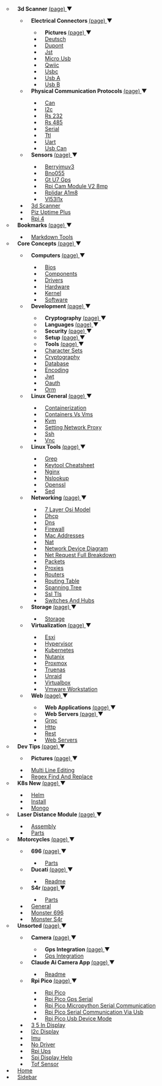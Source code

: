<style>
    ul {
        padding-left: 12px;
    }
    li {
        padding-left: 12px;
    }
    ul.bullet li.dir {
        list-style-type: circle
    }
    ul.bullet li.fil {
        list-style-type: disc;
    }
    ul.dashed li.dir {
        list-style-type: none;
    }
    ul.dashed li.fil {
        list-style-type: none;
    }
    ul.dashed li.fil::before {
        content: "-";

    }
    ul.dashed li.dir summary::before {
        content: "+";
    }
    ol {
        padding-left: 12px;
    }
    a.deadlink {
        font-weight: bold;
    }
    a.pagenav {
        text-decoration: underline;
    }
    summary {
        list-style: none; /* Ensures no default marker is shown */
        position: relative; /* Needed for absolute positioning of the custom arrow */
        padding-right: 20px; /* Adjust as needed to make space for the arrow */
        cursor: pointer; /* Indicates it's clickable */
    }

    summary::after {
        content: '▶'; /* Unicode character for a right-pointing triangle */
        transform: translateY(-50%); /* Vertically centers the arrow */
        transition: transform 0.2s ease-in-out;
    }

    details[open] summary::after {
        content: '▼'; /* Unicode character for a down-pointing triangle when open */
    }
</style>
<ul class="bullet">
    <li class="dir">
        <details open>
            <summary>
                <a class="deadlink">
                    3d Scanner
                </a>
                <a class="pagenav" href="/3d_scanner/3d_scanner/3d_scanner.md">
                    (page)
                </a>
            </summary>
            <ul>
                <ul>
                    <li class="dir">
                        <details open>
                            <summary>
                                <a class="deadlink">
                                    Electrical Connectors
                                </a>
                                <a class="pagenav" href="/3d_scanner/electrical_connectors/electrical_connectors/electrical_connectors.md">
                                    (page)
                                </a>
                            </summary>
                            <ul>
                                <ul>
                                    <li class="dir">
                                        <details>
                                            <summary>
                                                <a class="deadlink">
                                                    Pictures
                                                </a>
                                                <a class="pagenav" href="/3d_scanner/electrical_connectors/pictures/pictures/pictures.md">
                                                    (page)
                                                </a>
                                            </summary>
                                            <ul>
                                                <ul></ul>
                                            </ul>
                                        </details>
                                    </li>
                                    <li class="fil">
                                        <a href="/3d_scanner/electrical_connectors/deutsch.md">
                                            Deutsch
                                        </a>
                                    </li>
                                    <li class="fil">
                                        <a href="/3d_scanner/electrical_connectors/dupont.md">
                                            Dupont
                                        </a>
                                    </li>
                                    <li class="fil">
                                        <a href="/3d_scanner/electrical_connectors/jst.md">
                                            Jst
                                        </a>
                                    </li>
                                    <li class="fil">
                                        <a href="/3d_scanner/electrical_connectors/micro_usb.md">
                                            Micro Usb
                                        </a>
                                    </li>
                                    <li class="fil">
                                        <a href="/3d_scanner/electrical_connectors/qwiic.md">
                                            Qwiic
                                        </a>
                                    </li>
                                    <li class="fil">
                                        <a href="/3d_scanner/electrical_connectors/usbc.md">
                                            Usbc
                                        </a>
                                    </li>
                                    <li class="fil">
                                        <a href="/3d_scanner/electrical_connectors/usb_a.md">
                                            Usb A
                                        </a>
                                    </li>
                                    <li class="fil">
                                        <a href="/3d_scanner/electrical_connectors/usb_b.md">
                                            Usb B
                                        </a>
                                    </li>
                                </ul>
                            </ul>
                        </details>
                    </li>
                    <li class="dir">
                        <details open>
                            <summary>
                                <a class="deadlink">
                                    Physical Communication Protocols
                                </a>
                                <a class="pagenav" href="/3d_scanner/physical_communication_protocols/physical_communication_protocols/physical_communication_protocols.md">
                                    (page)
                                </a>
                            </summary>
                            <ul>
                                <ul>
                                    <li class="fil">
                                        <a href="/3d_scanner/physical_communication_protocols/can.md">
                                            Can
                                        </a>
                                    </li>
                                    <li class="fil">
                                        <a href="/3d_scanner/physical_communication_protocols/i2c.md">
                                            I2c
                                        </a>
                                    </li>
                                    <li class="fil">
                                        <a href="/3d_scanner/physical_communication_protocols/rs_232.md">
                                            Rs 232
                                        </a>
                                    </li>
                                    <li class="fil">
                                        <a href="/3d_scanner/physical_communication_protocols/rs_485.md">
                                            Rs 485
                                        </a>
                                    </li>
                                    <li class="fil">
                                        <a href="/3d_scanner/physical_communication_protocols/serial.md">
                                            Serial
                                        </a>
                                    </li>
                                    <li class="fil">
                                        <a href="/3d_scanner/physical_communication_protocols/ttl.md">
                                            Ttl
                                        </a>
                                    </li>
                                    <li class="fil">
                                        <a href="/3d_scanner/physical_communication_protocols/uart.md">
                                            Uart
                                        </a>
                                    </li>
                                    <li class="fil">
                                        <a href="/3d_scanner/physical_communication_protocols/usb_can.md">
                                            Usb Can
                                        </a>
                                    </li>
                                </ul>
                            </ul>
                        </details>
                    </li>
                    <li class="dir">
                        <details open>
                            <summary>
                                <a class="deadlink">
                                    Sensors
                                </a>
                                <a class="pagenav" href="/3d_scanner/sensors/sensors/sensors.md">
                                    (page)
                                </a>
                            </summary>
                            <ul>
                                <ul>
                                    <li class="fil">
                                        <a href="/3d_scanner/sensors/berryimuv3.md">
                                            Berryimuv3
                                        </a>
                                    </li>
                                    <li class="fil">
                                        <a href="/3d_scanner/sensors/bno055.md">
                                            Bno055
                                        </a>
                                    </li>
                                    <li class="fil">
                                        <a href="/3d_scanner/sensors/gt_u7_gps.md">
                                            Gt U7 Gps
                                        </a>
                                    </li>
                                    <li class="fil">
                                        <a href="/3d_scanner/sensors/rpi_cam_module_v2_8mp.md">
                                            Rpi Cam Module V2 8mp
                                        </a>
                                    </li>
                                    <li class="fil">
                                        <a href="/3d_scanner/sensors/rplidar_a1m8.md">
                                            Rplidar A1m8
                                        </a>
                                    </li>
                                    <li class="fil">
                                        <a href="/3d_scanner/sensors/vl53l1x.md">
                                            Vl53l1x
                                        </a>
                                    </li>
                                </ul>
                            </ul>
                        </details>
                    </li>
                    <li class="fil">
                        <a href="/3d_scanner/3d_scanner.md">
                            3d Scanner
                        </a>
                    </li>
                    <li class="fil">
                        <a href="/3d_scanner/piz_uptime_plus.md">
                            Piz Uptime Plus
                        </a>
                    </li>
                    <li class="fil">
                        <a href="/3d_scanner/rpi_4.md">
                            Rpi 4
                        </a>
                    </li>
                </ul>
            </ul>
        </details>
    </li>
    <li class="dir">
        <details open>
            <summary>
                <a class="deadlink">
                    Bookmarks
                </a>
                <a class="pagenav" href="/bookmarks/bookmarks/bookmarks.md">
                    (page)
                </a>
            </summary>
            <ul>
                <ul>
                    <li class="fil">
                        <a href="/bookmarks/markdown_tools.md">
                            Markdown Tools
                        </a>
                    </li>
                </ul>
            </ul>
        </details>
    </li>
    <li class="dir">
        <details open>
            <summary>
                <a class="deadlink">
                    Core Concepts
                </a>
                <a class="pagenav" href="/core_concepts/core_concepts/core_concepts.md">
                    (page)
                </a>
            </summary>
            <ul>
                <ul>
                    <li class="dir">
                        <details open>
                            <summary>
                                <a class="deadlink">
                                    Computers
                                </a>
                                <a class="pagenav" href="/core_concepts/computers/computers/computers.md">
                                    (page)
                                </a>
                            </summary>
                            <ul>
                                <ul>
                                    <li class="fil">
                                        <a href="/core_concepts/computers/bios.md">
                                            Bios
                                        </a>
                                    </li>
                                    <li class="fil">
                                        <a href="/core_concepts/computers/components.md">
                                            Components
                                        </a>
                                    </li>
                                    <li class="fil">
                                        <a href="/core_concepts/computers/drivers.md">
                                            Drivers
                                        </a>
                                    </li>
                                    <li class="fil">
                                        <a href="/core_concepts/computers/hardware.md">
                                            Hardware
                                        </a>
                                    </li>
                                    <li class="fil">
                                        <a href="/core_concepts/computers/kernel.md">
                                            Kernel
                                        </a>
                                    </li>
                                    <li class="fil">
                                        <a href="/core_concepts/computers/software.md">
                                            Software
                                        </a>
                                    </li>
                                </ul>
                            </ul>
                        </details>
                    </li>
                    <li class="dir">
                        <details open>
                            <summary>
                                <a class="deadlink">
                                    Development
                                </a>
                                <a class="pagenav" href="/core_concepts/development/development/development.md">
                                    (page)
                                </a>
                            </summary>
                            <ul>
                                <ul>
                                    <li class="dir">
                                        <details>
                                            <summary>
                                                <a class="deadlink">
                                                    Cryptography
                                                </a>
                                                <a class="pagenav" href="/core_concepts/development/cryptography/cryptography/cryptography.md">
                                                    (page)
                                                </a>
                                            </summary>
                                            <ul>
                                                <ul>
                                                    <li class="dir">
                                                        <details>
                                                            <summary>
                                                                <a class="deadlink">
                                                                    Certificates
                                                                </a>
                                                                <a class="pagenav" href="/core_concepts/development/cryptography/certificates/certificates/certificates.md">
                                                                    (page)
                                                                </a>
                                                            </summary>
                                                            <ul>
                                                                <ul>
                                                                    <li class="fil">
                                                                        <a href="/core_concepts/development/cryptography/certificates/certificate_signing.md">
                                                                            Certificate Signing
                                                                        </a>
                                                                    </li>
                                                                    <li class="fil">
                                                                        <a href="/core_concepts/development/cryptography/certificates/cert_chain.md">
                                                                            Cert Chain
                                                                        </a>
                                                                    </li>
                                                                    <li class="fil">
                                                                        <a href="/core_concepts/development/cryptography/certificates/root_ca.md">
                                                                            Root Ca
                                                                        </a>
                                                                    </li>
                                                                    <li class="fil">
                                                                        <a href="/core_concepts/development/cryptography/certificates/x509.md">
                                                                            X509
                                                                        </a>
                                                                    </li>
                                                                </ul>
                                                            </ul>
                                                        </details>
                                                    </li>
                                                    <li class="dir">
                                                        <details>
                                                            <summary>
                                                                <a class="deadlink">
                                                                    Web Cert Examples
                                                                </a>
                                                                <a class="pagenav" href="/core_concepts/development/cryptography/web_cert_examples/web_cert_examples/web_cert_examples.md">
                                                                    (page)
                                                                </a>
                                                            </summary>
                                                            <ul>
                                                                <ul>
                                                                    <li class="fil">
                                                                        <a href="/core_concepts/development/cryptography/web_cert_examples/pkcs_1_sha-256_with_rsa_encryption.md">
                                                                            Pkcs 1 Sha 256 With Rsa Encryption
                                                                        </a>
                                                                    </li>
                                                                    <li class="fil">
                                                                        <a href="/core_concepts/development/cryptography/web_cert_examples/x9.62_ecdsa_with_sha-256.md">
                                                                            X9 62 Ecdsa With Sha 256
                                                                        </a>
                                                                    </li>
                                                                </ul>
                                                            </ul>
                                                        </details>
                                                    </li>
                                                    <li class="fil">
                                                        <a href="/core_concepts/development/cryptography/certificates.md">
                                                            Certificates
                                                        </a>
                                                    </li>
                                                    <li class="fil">
                                                        <a href="/core_concepts/development/cryptography/encryption.md">
                                                            Encryption
                                                        </a>
                                                    </li>
                                                    <li class="fil">
                                                        <a href="/core_concepts/development/cryptography/hashing.md">
                                                            Hashing
                                                        </a>
                                                    </li>
                                                    <li class="fil">
                                                        <a href="/core_concepts/development/cryptography/salting.md">
                                                            Salting
                                                        </a>
                                                    </li>
                                                </ul>
                                            </ul>
                                        </details>
                                    </li>
                                    <li class="dir">
                                        <details>
                                            <summary>
                                                <a class="deadlink">
                                                    Languages
                                                </a>
                                                <a class="pagenav" href="/core_concepts/development/languages/languages/languages.md">
                                                    (page)
                                                </a>
                                            </summary>
                                            <ul>
                                                <ul>
                                                    <li class="dir">
                                                        <details>
                                                            <summary>
                                                                <a class="deadlink">
                                                                    Javascript
                                                                </a>
                                                                <a class="pagenav" href="/core_concepts/development/languages/javascript/javascript/javascript.md">
                                                                    (page)
                                                                </a>
                                                            </summary>
                                                            <ul>
                                                                <ul>
                                                                    <li class="fil">
                                                                        <a href="/core_concepts/development/languages/javascript/angular.md">
                                                                            Angular
                                                                        </a>
                                                                    </li>
                                                                    <li class="fil">
                                                                        <a href="/core_concepts/development/languages/javascript/nodejs.md">
                                                                            Nodejs
                                                                        </a>
                                                                    </li>
                                                                    <li class="fil">
                                                                        <a href="/core_concepts/development/languages/javascript/react.md">
                                                                            React
                                                                        </a>
                                                                    </li>
                                                                </ul>
                                                            </ul>
                                                        </details>
                                                    </li>
                                                    <li class="dir">
                                                        <details>
                                                            <summary>
                                                                <a class="deadlink">
                                                                    Python
                                                                </a>
                                                                <a class="pagenav" href="/core_concepts/development/languages/python/python/python.md">
                                                                    (page)
                                                                </a>
                                                            </summary>
                                                            <ul>
                                                                <ul>
                                                                    <li class="dir">
                                                                        <details>
                                                                            <summary>
                                                                                <a class="deadlink">
                                                                                    Flask
                                                                                </a>
                                                                                <a class="pagenav" href="/core_concepts/development/languages/python/flask/flask/flask.md">
                                                                                    (page)
                                                                                </a>
                                                                            </summary>
                                                                            <ul>
                                                                                <ul>
                                                                                    <li class="fil">
                                                                                        <a href="/core_concepts/development/languages/python/flask/flask_jwt.md">
                                                                                            Flask Jwt
                                                                                        </a>
                                                                                    </li>
                                                                                    <li class="fil">
                                                                                        <a href="/core_concepts/development/languages/python/flask/flask_sqlalchemy.md">
                                                                                            Flask Sqlalchemy
                                                                                        </a>
                                                                                    </li>
                                                                                    <li class="fil">
                                                                                        <a href="/core_concepts/development/languages/python/flask/hosting_with_cherrypy.md">
                                                                                            Hosting With Cherrypy
                                                                                        </a>
                                                                                    </li>
                                                                                    <li class="fil">
                                                                                        <a href="/core_concepts/development/languages/python/flask/hosting_with_gunicorn.md">
                                                                                            Hosting With Gunicorn
                                                                                        </a>
                                                                                    </li>
                                                                                </ul>
                                                                            </ul>
                                                                        </details>
                                                                    </li>
                                                                    <li class="fil">
                                                                        <a href="/core_concepts/development/languages/python/flask.md">
                                                                            Flask
                                                                        </a>
                                                                    </li>
                                                                    <li class="fil">
                                                                        <a href="/core_concepts/development/languages/python/sqlalchemy.md">
                                                                            Sqlalchemy
                                                                        </a>
                                                                    </li>
                                                                </ul>
                                                            </ul>
                                                        </details>
                                                    </li>
                                                    <li class="fil">
                                                        <a href="/core_concepts/development/languages/javascript.md">
                                                            Javascript
                                                        </a>
                                                    </li>
                                                    <li class="fil">
                                                        <a href="/core_concepts/development/languages/python.md">
                                                            Python
                                                        </a>
                                                    </li>
                                                </ul>
                                            </ul>
                                        </details>
                                    </li>
                                    <li class="dir">
                                        <details>
                                            <summary>
                                                <a class="deadlink">
                                                    Security
                                                </a>
                                                <a class="pagenav" href="/core_concepts/development/security/security/security.md">
                                                    (page)
                                                </a>
                                            </summary>
                                            <ul>
                                                <ul>
                                                    <li class="fil">
                                                        <a href="/core_concepts/development/security/2_factor_auth.md">
                                                            2 Factor Auth
                                                        </a>
                                                    </li>
                                                    <li class="fil">
                                                        <a href="/core_concepts/development/security/basic_auth.md">
                                                            Basic Auth
                                                        </a>
                                                    </li>
                                                    <li class="fil">
                                                        <a href="/core_concepts/development/security/gpg_keys.md">
                                                            Gpg Keys
                                                        </a>
                                                    </li>
                                                    <li class="fil">
                                                        <a href="/core_concepts/development/security/passkey.md">
                                                            Passkey
                                                        </a>
                                                    </li>
                                                </ul>
                                            </ul>
                                        </details>
                                    </li>
                                    <li class="dir">
                                        <details>
                                            <summary>
                                                <a class="deadlink">
                                                    Setup
                                                </a>
                                                <a class="pagenav" href="/core_concepts/development/setup/setup/setup.md">
                                                    (page)
                                                </a>
                                            </summary>
                                            <ul>
                                                <ul>
                                                    <li class="fil">
                                                        <a href="/core_concepts/development/setup/angular_wsl.md">
                                                            Angular Wsl
                                                        </a>
                                                    </li>
                                                </ul>
                                            </ul>
                                        </details>
                                    </li>
                                    <li class="dir">
                                        <details>
                                            <summary>
                                                <a class="deadlink">
                                                    Tools
                                                </a>
                                                <a class="pagenav" href="/core_concepts/development/tools/tools/tools.md">
                                                    (page)
                                                </a>
                                            </summary>
                                            <ul>
                                                <ul>
                                                    <li class="fil">
                                                        <a href="/core_concepts/development/tools/ide.md">
                                                            Ide
                                                        </a>
                                                    </li>
                                                    <li class="fil">
                                                        <a href="/core_concepts/development/tools/text_editors.md">
                                                            Text Editors
                                                        </a>
                                                    </li>
                                                    <li class="fil">
                                                        <a href="/core_concepts/development/tools/virtualbox.md">
                                                            Virtualbox
                                                        </a>
                                                    </li>
                                                </ul>
                                            </ul>
                                        </details>
                                    </li>
                                    <li class="fil">
                                        <a href="/core_concepts/development/character_sets.md">
                                            Character Sets
                                        </a>
                                    </li>
                                    <li class="fil">
                                        <a href="/core_concepts/development/cryptography.md">
                                            Cryptography
                                        </a>
                                    </li>
                                    <li class="fil">
                                        <a href="/core_concepts/development/database.md">
                                            Database
                                        </a>
                                    </li>
                                    <li class="fil">
                                        <a href="/core_concepts/development/encoding.md">
                                            Encoding
                                        </a>
                                    </li>
                                    <li class="fil">
                                        <a href="/core_concepts/development/jwt.md">
                                            Jwt
                                        </a>
                                    </li>
                                    <li class="fil">
                                        <a href="/core_concepts/development/oauth.md">
                                            Oauth
                                        </a>
                                    </li>
                                    <li class="fil">
                                        <a href="/core_concepts/development/orm.md">
                                            Orm
                                        </a>
                                    </li>
                                </ul>
                            </ul>
                        </details>
                    </li>
                    <li class="dir">
                        <details open>
                            <summary>
                                <a class="deadlink">
                                    Linux General
                                </a>
                                <a class="pagenav" href="/core_concepts/linux_general/linux_general/linux_general.md">
                                    (page)
                                </a>
                            </summary>
                            <ul>
                                <ul>
                                    <li class="fil">
                                        <a href="/core_concepts/linux_general/containerization.md">
                                            Containerization
                                        </a>
                                    </li>
                                    <li class="fil">
                                        <a href="/core_concepts/linux_general/containers_vs_vms.md">
                                            Containers Vs Vms
                                        </a>
                                    </li>
                                    <li class="fil">
                                        <a href="/core_concepts/linux_general/kvm.md">
                                            Kvm
                                        </a>
                                    </li>
                                    <li class="fil">
                                        <a href="/core_concepts/linux_general/setting_network_proxy.md">
                                            Setting Network Proxy
                                        </a>
                                    </li>
                                    <li class="fil">
                                        <a href="/core_concepts/linux_general/ssh.md">
                                            Ssh
                                        </a>
                                    </li>
                                    <li class="fil">
                                        <a href="/core_concepts/linux_general/vnc.md">
                                            Vnc
                                        </a>
                                    </li>
                                </ul>
                            </ul>
                        </details>
                    </li>
                    <li class="dir">
                        <details open>
                            <summary>
                                <a class="deadlink">
                                    Linux Tools
                                </a>
                                <a class="pagenav" href="/core_concepts/linux_tools/linux_tools/linux_tools.md">
                                    (page)
                                </a>
                            </summary>
                            <ul>
                                <ul>
                                    <li class="fil">
                                        <a href="/core_concepts/linux_tools/grep.md">
                                            Grep
                                        </a>
                                    </li>
                                    <li class="fil">
                                        <a href="/core_concepts/linux_tools/keytool_cheatsheet.md">
                                            Keytool Cheatsheet
                                        </a>
                                    </li>
                                    <li class="fil">
                                        <a href="/core_concepts/linux_tools/nginx.md">
                                            Nginx
                                        </a>
                                    </li>
                                    <li class="fil">
                                        <a href="/core_concepts/linux_tools/nslookup.md">
                                            Nslookup
                                        </a>
                                    </li>
                                    <li class="fil">
                                        <a href="/core_concepts/linux_tools/openssl.md">
                                            Openssl
                                        </a>
                                    </li>
                                    <li class="fil">
                                        <a href="/core_concepts/linux_tools/sed.md">
                                            Sed
                                        </a>
                                    </li>
                                </ul>
                            </ul>
                        </details>
                    </li>
                    <li class="dir">
                        <details open>
                            <summary>
                                <a class="deadlink">
                                    Networking
                                </a>
                                <a class="pagenav" href="/core_concepts/networking/networking/networking.md">
                                    (page)
                                </a>
                            </summary>
                            <ul>
                                <ul>
                                    <li class="fil">
                                        <a href="/core_concepts/networking/7_layer_osi_model.md">
                                            7 Layer Osi Model
                                        </a>
                                    </li>
                                    <li class="fil">
                                        <a href="/core_concepts/networking/dhcp.md">
                                            Dhcp
                                        </a>
                                    </li>
                                    <li class="fil">
                                        <a href="/core_concepts/networking/dns.md">
                                            Dns
                                        </a>
                                    </li>
                                    <li class="fil">
                                        <a href="/core_concepts/networking/firewall.md">
                                            Firewall
                                        </a>
                                    </li>
                                    <li class="fil">
                                        <a href="/core_concepts/networking/mac_addresses.md">
                                            Mac Addresses
                                        </a>
                                    </li>
                                    <li class="fil">
                                        <a href="/core_concepts/networking/nat.md">
                                            Nat
                                        </a>
                                    </li>
                                    <li class="fil">
                                        <a href="/core_concepts/networking/network_device_diagram.md">
                                            Network Device Diagram
                                        </a>
                                    </li>
                                    <li class="fil">
                                        <a href="/core_concepts/networking/net_request_full_breakdown.md">
                                            Net Request Full Breakdown
                                        </a>
                                    </li>
                                    <li class="fil">
                                        <a href="/core_concepts/networking/packets.md">
                                            Packets
                                        </a>
                                    </li>
                                    <li class="fil">
                                        <a href="/core_concepts/networking/proxies.md">
                                            Proxies
                                        </a>
                                    </li>
                                    <li class="fil">
                                        <a href="/core_concepts/networking/routers.md">
                                            Routers
                                        </a>
                                    </li>
                                    <li class="fil">
                                        <a href="/core_concepts/networking/routing_table.md">
                                            Routing Table
                                        </a>
                                    </li>
                                    <li class="fil">
                                        <a href="/core_concepts/networking/spanning_tree.md">
                                            Spanning Tree
                                        </a>
                                    </li>
                                    <li class="fil">
                                        <a href="/core_concepts/networking/ssl_tls.md">
                                            Ssl Tls
                                        </a>
                                    </li>
                                    <li class="fil">
                                        <a href="/core_concepts/networking/switches_and_hubs.md">
                                            Switches And Hubs
                                        </a>
                                    </li>
                                </ul>
                            </ul>
                        </details>
                    </li>
                    <li class="dir">
                        <details open>
                            <summary>
                                <a class="deadlink">
                                    Storage
                                </a>
                                <a class="pagenav" href="/core_concepts/storage/storage/storage.md">
                                    (page)
                                </a>
                            </summary>
                            <ul>
                                <ul>
                                    <li class="fil">
                                        <a href="/core_concepts/storage/storage.md">
                                            Storage
                                        </a>
                                    </li>
                                </ul>
                            </ul>
                        </details>
                    </li>
                    <li class="dir">
                        <details open>
                            <summary>
                                <a class="deadlink">
                                    Virtualization
                                </a>
                                <a class="pagenav" href="/core_concepts/virtualization/virtualization/virtualization.md">
                                    (page)
                                </a>
                            </summary>
                            <ul>
                                <ul>
                                    <li class="fil">
                                        <a href="/core_concepts/virtualization/esxi.md">
                                            Esxi
                                        </a>
                                    </li>
                                    <li class="fil">
                                        <a href="/core_concepts/virtualization/hypervisor.md">
                                            Hypervisor
                                        </a>
                                    </li>
                                    <li class="fil">
                                        <a href="/core_concepts/virtualization/kubernetes.md">
                                            Kubernetes
                                        </a>
                                    </li>
                                    <li class="fil">
                                        <a href="/core_concepts/virtualization/nutanix.md">
                                            Nutanix
                                        </a>
                                    </li>
                                    <li class="fil">
                                        <a href="/core_concepts/virtualization/proxmox.md">
                                            Proxmox
                                        </a>
                                    </li>
                                    <li class="fil">
                                        <a href="/core_concepts/virtualization/truenas.md">
                                            Truenas
                                        </a>
                                    </li>
                                    <li class="fil">
                                        <a href="/core_concepts/virtualization/unraid.md">
                                            Unraid
                                        </a>
                                    </li>
                                    <li class="fil">
                                        <a href="/core_concepts/virtualization/virtualbox.md">
                                            Virtualbox
                                        </a>
                                    </li>
                                    <li class="fil">
                                        <a href="/core_concepts/virtualization/vmware_workstation.md">
                                            Vmware Workstation
                                        </a>
                                    </li>
                                </ul>
                            </ul>
                        </details>
                    </li>
                    <li class="dir">
                        <details open>
                            <summary>
                                <a class="deadlink">
                                    Web
                                </a>
                                <a class="pagenav" href="/core_concepts/web/web/web.md">
                                    (page)
                                </a>
                            </summary>
                            <ul>
                                <ul>
                                    <li class="dir">
                                        <details>
                                            <summary>
                                                <a class="deadlink">
                                                    Web Applications
                                                </a>
                                                <a class="pagenav" href="/core_concepts/web/web_applications/web_applications/web_applications.md">
                                                    (page)
                                                </a>
                                            </summary>
                                            <ul>
                                                <ul>
                                                    <li class="fil">
                                                        <a href="/core_concepts/web/web_applications/wsgi.md">
                                                            Wsgi
                                                        </a>
                                                    </li>
                                                </ul>
                                            </ul>
                                        </details>
                                    </li>
                                    <li class="dir">
                                        <details>
                                            <summary>
                                                <a class="deadlink">
                                                    Web Servers
                                                </a>
                                                <a class="pagenav" href="/core_concepts/web/web_servers/web_servers/web_servers.md">
                                                    (page)
                                                </a>
                                            </summary>
                                            <ul>
                                                <ul>
                                                    <li class="fil">
                                                        <a href="/core_concepts/web/web_servers/nginx.md">
                                                            Nginx
                                                        </a>
                                                    </li>
                                                    <li class="fil">
                                                        <a href="/core_concepts/web/web_servers/wsgi_hosting.md">
                                                            Wsgi Hosting
                                                        </a>
                                                    </li>
                                                </ul>
                                            </ul>
                                        </details>
                                    </li>
                                    <li class="fil">
                                        <a href="/core_concepts/web/grpc.md">
                                            Grpc
                                        </a>
                                    </li>
                                    <li class="fil">
                                        <a href="/core_concepts/web/http.md">
                                            Http
                                        </a>
                                    </li>
                                    <li class="fil">
                                        <a href="/core_concepts/web/rest.md">
                                            Rest
                                        </a>
                                    </li>
                                    <li class="fil">
                                        <a href="/core_concepts/web/web_servers.md">
                                            Web Servers
                                        </a>
                                    </li>
                                </ul>
                            </ul>
                        </details>
                    </li>
                </ul>
            </ul>
        </details>
    </li>
    <li class="dir">
        <details open>
            <summary>
                <a class="deadlink">
                    Dev Tips
                </a>
                <a class="pagenav" href="/dev_tips/dev_tips/dev_tips.md">
                    (page)
                </a>
            </summary>
            <ul>
                <ul>
                    <li class="dir">
                        <details open>
                            <summary>
                                <a class="deadlink">
                                    Pictures
                                </a>
                                <a class="pagenav" href="/dev_tips/pictures/pictures/pictures.md">
                                    (page)
                                </a>
                            </summary>
                            <ul>
                                <ul></ul>
                            </ul>
                        </details>
                    </li>
                    <li class="fil">
                        <a href="/dev_tips/multi_line_editing.md">
                            Multi Line Editing
                        </a>
                    </li>
                    <li class="fil">
                        <a href="/dev_tips/regex_find_and_replace.md">
                            Regex Find And Replace
                        </a>
                    </li>
                </ul>
            </ul>
        </details>
    </li>
    <li class="dir">
        <details open>
            <summary>
                <a class="deadlink">
                    K8s New
                </a>
                <a class="pagenav" href="/k8s_new/k8s_new/k8s_new.md">
                    (page)
                </a>
            </summary>
            <ul>
                <ul>
                    <li class="fil">
                        <a href="/k8s_new/helm.md">
                            Helm
                        </a>
                    </li>
                    <li class="fil">
                        <a href="/k8s_new/install.md">
                            Install
                        </a>
                    </li>
                    <li class="fil">
                        <a href="/k8s_new/mongo.md">
                            Mongo
                        </a>
                    </li>
                </ul>
            </ul>
        </details>
    </li>
    <li class="dir">
        <details open>
            <summary>
                <a class="deadlink">
                    Laser Distance Module
                </a>
                <a class="pagenav" href="/laser_distance_module/laser_distance_module/laser_distance_module.md">
                    (page)
                </a>
            </summary>
            <ul>
                <ul>
                    <li class="fil">
                        <a href="/laser_distance_module/assembly.md">
                            Assembly
                        </a>
                    </li>
                    <li class="fil">
                        <a href="/laser_distance_module/parts.md">
                            Parts
                        </a>
                    </li>
                </ul>
            </ul>
        </details>
    </li>
    <li class="dir">
        <details open>
            <summary>
                <a class="deadlink">
                    Motorcycles
                </a>
                <a class="pagenav" href="/motorcycles/motorcycles/motorcycles.md">
                    (page)
                </a>
            </summary>
            <ul>
                <ul>
                    <li class="dir">
                        <details open>
                            <summary>
                                <a class="deadlink">
                                    696
                                </a>
                                <a class="pagenav" href="/motorcycles/696/696/696.md">
                                    (page)
                                </a>
                            </summary>
                            <ul>
                                <ul>
                                    <li class="fil">
                                        <a href="/motorcycles/696/parts.md">
                                            Parts
                                        </a>
                                    </li>
                                </ul>
                            </ul>
                        </details>
                    </li>
                    <li class="dir">
                        <details open>
                            <summary>
                                <a class="deadlink">
                                    Ducati
                                </a>
                                <a class="pagenav" href="/motorcycles/Ducati/Ducati/Ducati.md">
                                    (page)
                                </a>
                            </summary>
                            <ul>
                                <ul>
                                    <li class="fil">
                                        <a href="/motorcycles/Ducati/readme.md">
                                            Readme
                                        </a>
                                    </li>
                                </ul>
                            </ul>
                        </details>
                    </li>
                    <li class="dir">
                        <details open>
                            <summary>
                                <a class="deadlink">
                                    S4r
                                </a>
                                <a class="pagenav" href="/motorcycles/s4r/s4r/s4r.md">
                                    (page)
                                </a>
                            </summary>
                            <ul>
                                <ul>
                                    <li class="fil">
                                        <a href="/motorcycles/s4r/parts.md">
                                            Parts
                                        </a>
                                    </li>
                                </ul>
                            </ul>
                        </details>
                    </li>
                    <li class="fil">
                        <a href="/motorcycles/general.md">
                            General
                        </a>
                    </li>
                    <li class="fil">
                        <a href="/motorcycles/monster_696.md">
                            Monster 696
                        </a>
                    </li>
                    <li class="fil">
                        <a href="/motorcycles/monster_s4r.md">
                            Monster S4r
                        </a>
                    </li>
                </ul>
            </ul>
        </details>
    </li>
    <li class="dir">
        <details open>
            <summary>
                <a class="deadlink">
                    Unsorted
                </a>
                <a class="pagenav" href="/unsorted/unsorted/unsorted.md">
                    (page)
                </a>
            </summary>
            <ul>
                <ul>
                    <li class="dir">
                        <details open>
                            <summary>
                                <a class="deadlink">
                                    Camera
                                </a>
                                <a class="pagenav" href="/unsorted/camera/camera/camera.md">
                                    (page)
                                </a>
                            </summary>
                            <ul>
                                <ul>
                                    <li class="dir">
                                        <details>
                                            <summary>
                                                <a class="deadlink">
                                                    Gps Integration
                                                </a>
                                                <a class="pagenav" href="/unsorted/camera/gps-integration/gps-integration/gps-integration.md">
                                                    (page)
                                                </a>
                                            </summary>
                                            <ul>
                                                <ul></ul>
                                            </ul>
                                        </details>
                                    </li>
                                    <li class="fil">
                                        <a href="/unsorted/camera/gps-integration.md">
                                            Gps Integration
                                        </a>
                                    </li>
                                </ul>
                            </ul>
                        </details>
                    </li>
                    <li class="dir">
                        <details open>
                            <summary>
                                <a class="deadlink">
                                    Claude Ai Camera App
                                </a>
                                <a class="pagenav" href="/unsorted/claude-ai-camera-app/claude-ai-camera-app/claude-ai-camera-app.md">
                                    (page)
                                </a>
                            </summary>
                            <ul>
                                <ul>
                                    <li class="fil">
                                        <a href="/unsorted/claude-ai-camera-app/readme.md">
                                            Readme
                                        </a>
                                    </li>
                                </ul>
                            </ul>
                        </details>
                    </li>
                    <li class="dir">
                        <details open>
                            <summary>
                                <a class="deadlink">
                                    Rpi Pico
                                </a>
                                <a class="pagenav" href="/unsorted/rpi-pico/rpi-pico/rpi-pico.md">
                                    (page)
                                </a>
                            </summary>
                            <ul>
                                <ul>
                                    <li class="fil">
                                        <a href="/unsorted/rpi-pico/rpi-pico.md">
                                            Rpi Pico
                                        </a>
                                    </li>
                                    <li class="fil">
                                        <a href="/unsorted/rpi-pico/rpi-pico_gps-serial.md">
                                            Rpi Pico Gps Serial
                                        </a>
                                    </li>
                                    <li class="fil">
                                        <a href="/unsorted/rpi-pico/rpi-pico_micropython-serial-communication.md">
                                            Rpi Pico Micropython Serial Communication
                                        </a>
                                    </li>
                                    <li class="fil">
                                        <a href="/unsorted/rpi-pico/rpi-pico_serial-communication-via-usb.md">
                                            Rpi Pico Serial Communication Via Usb
                                        </a>
                                    </li>
                                    <li class="fil">
                                        <a href="/unsorted/rpi-pico/rpi-pico_usb-device-mode.md">
                                            Rpi Pico Usb Device Mode
                                        </a>
                                    </li>
                                </ul>
                            </ul>
                        </details>
                    </li>
                    <li class="fil">
                        <a href="/unsorted/3.5-in-display.md">
                            3 5 In Display
                        </a>
                    </li>
                    <li class="fil">
                        <a href="/unsorted/i2c-display.md">
                            I2c Display
                        </a>
                    </li>
                    <li class="fil">
                        <a href="/unsorted/imu.md">
                            Imu
                        </a>
                    </li>
                    <li class="fil">
                        <a href="/unsorted/no_driver.md">
                            No Driver
                        </a>
                    </li>
                    <li class="fil">
                        <a href="/unsorted/rpi-ups.md">
                            Rpi Ups
                        </a>
                    </li>
                    <li class="fil">
                        <a href="/unsorted/spi_display_help.md">
                            Spi Display Help
                        </a>
                    </li>
                    <li class="fil">
                        <a href="/unsorted/tof-sensor.md">
                            Tof Sensor
                        </a>
                    </li>
                </ul>
            </ul>
        </details>
    </li>
    <li class="fil">
        <a href="/Home.md">
            Home
        </a>
    </li>
    <li class="fil">
        <a href="/sidebar.md">
            Sidebar
        </a>
    </li>
</ul>